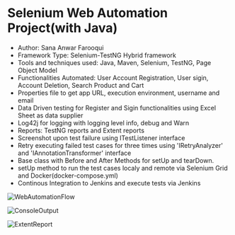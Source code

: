 # Selenium Web Automation Project(with Java)

 - Author: Sana Anwar Farooqui
 - Framework Type: Selenium-TestNG Hybrid framework
 - Tools and techniques used: Java, Maven, Selenium, TestNG, Page Object Model
 - Functionalities Automated: User Account Registration, User sigin, Account Deletion, Search Product and Cart
 - Properties file to get app URL, execution environment, username and email
 - Data Driven testing for Register and Sigin functionalities using Excel Sheet as data supplier
 - Log42j for logging with logging level info, debug and Warn
 - Reports: TestNG reports and Extent reports
 - Screenshot upon test failure using ITestListener interface
 - Retry executing failed test cases for three times using 'IRetryAnalyzer' and 'IAnnotationTransformer' interface
 - Base class with Before and After Methods for setUp and tearDown.
 - setUp method to run the test cases localy and remote via Selenium Grid and Docker(docker-compose.yml)
 - Continous Integration to Jenkins and execute tests via Jenkins

![WebAutomationFlow](https://github.com/user-attachments/assets/6438745c-9018-4c54-988e-3d4c574ac91a)

![ConsoleOutput](https://github.com/user-attachments/assets/9823d53b-8e78-4e02-b590-b72fe4712d49)

![ExtentReport](https://github.com/user-attachments/assets/02eaa02c-66e8-49a5-b077-96b9843b834b)

